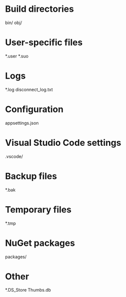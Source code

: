 
# Build directories
bin/
obj/

# User-specific files
*.user
*.suo

# Logs
*.log
disconnect_log.txt

# Configuration
appsettings.json

# Visual Studio Code settings
.vscode/

# Backup files
*.bak

# Temporary files
*.tmp

# NuGet packages
packages/

# Other
*.DS_Store
Thumbs.db
